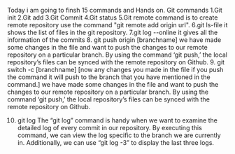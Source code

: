 Today i am going to finsh 15 commands and Hands on.
Git commands
1.Git init
2.Git add
3.Git Commit
4.Git status
5.Git remote
command is to create remote repository use the command "git remote add origin url".
6.git ls-file
it shows the list of files in the git repository.
7.git log --online
it gives all the information of the commits 
8. git push origin [branchname]
we have made some changes in the file and want to push the changes to our remote repository on a particular branch. By using the command ‘git push,’ the local repository’s files can be synced with the remote repository on Github.
9. git switch -c [branchname]
[now any changes you made in the file if you push the command it will push to the branch that you have mentioned in the command.]
we have made some changes in the file and want to push the changes to our remote repository on a particular branch. By using the command ‘git push,’ the local repository’s files can be synced with the remote repository on Github.

10. git log
    The “git log” command is handy when we want to examine the detailed log of every commit in our repository. By executing this command, we can view the log specific to the branch we are currently in. Additionally, we can use “git log -3” to display the last three logs.
